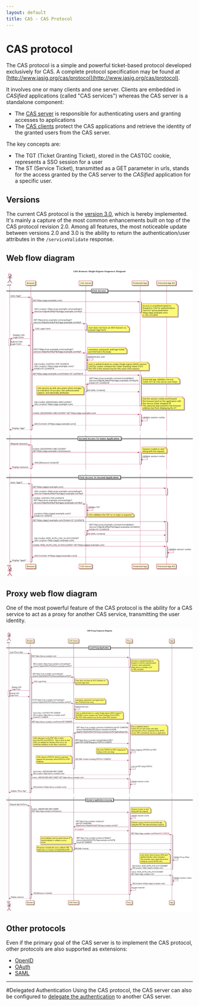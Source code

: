 ```yaml
---
layout: default
title: CAS - CAS Protocol
---
```



# CAS protocol
The CAS protocol is a simple and powerful ticket-based protocol developed exclusively for CAS. A complete protocol specification may be found at [http://www.jasig.org/cas/protocol](http://www.jasig.org/cas/protocol).

It involves one or many clients and one server. Clients are embedded in *CASified* applications (called "CAS services") whereas the CAS server is a standalone component:

- The [CAS server](../installation/Configuring-Authentication-Components.html) is responsible for authenticating users and granting accesses to applications
- The [CAS clients](../integration/CAS-Clients.html) protect the CAS applications and retrieve the identity of the granted users from the CAS server.

The key concepts are:

- The TGT (Ticket Granting Ticket), stored in the CASTGC cookie, represents a SSO session for a user
- The ST (Service Ticket), transmitted as a GET parameter in urls, stands for the access granted by the CAS server to the *CASified* application for a specific user.


## Versions
The current CAS protocol is the [version 3.0](https://github.com/Jasig/cas/blob/master/cas-server-protocol/3.0/cas_protocol_3_0.md), which is hereby implemented. It's mainly a capture of the most common enhancements built on top of the CAS protocol revision 2.0. Among all features, the most noticeable update between versions 2.0 and 3.0 is the ability to return the authentication/user attributes in the `/serviceValidate` response.



## Web flow diagram

<a href="../images/cas_flow_diagram.png" target="_blank"><img src="../images/cas_flow_diagram.png" alt="CAS Web flow diagram" title="CAS Web flow diagram" /></a>




## Proxy web flow diagram
One of the most powerful feature of the CAS protocol is the ability for a CAS service to act as a proxy for another CAS service, transmitting the user identity.

<a href="../images/cas_proxy_flow_diagram.jpg" target="_blank"><img src="../images/cas_proxy_flow_diagram.jpg" alt="CAS Proxy web flow diagram" title="CAS Proxy web flow diagram" /></a>




## Other protocols
Even if the primary goal of the CAS server is to implement the CAS protocol, other protocols are also supported as extensions:

- [OpenID](../protocol/OpenID-Protocol.html)
- [OAuth](../protocol/OAuth-Protocol.html)
- [SAML](../protocol/SAML-Protocol.html)

***



#Delegated Authentication
Using the CAS protocol, the CAS server can also be configured to [delegate the authentication](../integration/Delegate-Authentication.html) to another CAS server.

